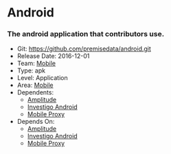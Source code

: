 # Android
### The android application that contributors use.
* Git: https://github.com/premisedata/android.git
* Release Date: 2016-12-01
* Team: [Mobile](../teams/mobile.md)
* Type: apk
* Level: Application
* Area: [Mobile](../areas/mobile.png)
* Dependents:
  * [Amplitude](amplitude.md)
  * [Investigo Android](investigo-android.md)
  * [Mobile Proxy](mobile-proxy.md)
* Depends On:
  * [Amplitude](amplitude.md)
  * [Investigo Android](investigo-android.md)
  * [Mobile Proxy](mobile-proxy.md)
